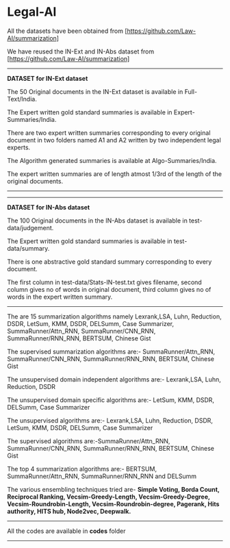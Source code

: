# Legal-AI


All the datasets have been obtained from [https://github.com/Law-AI/summarization]

We have reused the IN-Ext and IN-Abs dataset from [https://github.com/Law-AI/summarization]

---------------------------------------------------------------------------------------------------------------------------------------------
**DATASET for IN-Ext dataset**

The 50 Original documents in the IN-Ext dataset is available in Full-Text/India.

The Expert written gold standard summaries is available in Expert-Summaries/India.

There are two expert written summaries corresponding to every original document in two folders named A1 and A2 written by two independent legal experts.

The Algorithm generated summaries is available at Algo-Summaries/India. 

The expert written summaries are of length atmost 1/3rd of the length of the original documents.

---------------------------------------------------------------------------------------------------------------------------------------------



---------------------------------------------------------------------------------------------------------------------------------------------
**DATASET for IN-Abs dataset**

The 100 Original documents in the IN-Abs dataset is available in test-data/judgement.

The Expert written gold standard summaries is available in test-data/summary.

There is one abstractive gold standard summary corresponding to every document.

The first column in test-data/Stats-IN-test.txt gives filename, second column gives no of words in original document, third column gives no of words in the expert written summary.


---------------------------------------------------------------------------------------------------------------------------------------------

The are 15 summarization algorithms namely Lexrank,LSA, Luhn, Reduction, DSDR, LetSum, KMM, DSDR, DELSumm, Case Summarizer, SummaRunner/Attn_RNN, SummaRunner/CNN_RNN, SummaRunner/RNN_RNN, BERTSUM, Chinese Gist

The supervised summarization algorithms are:-  SummaRunner/Attn_RNN, SummaRunner/CNN_RNN, SummaRunner/RNN_RNN, BERTSUM, Chinese Gist

The unsupervised domain independent algorithms are:- Lexrank,LSA, Luhn, Reduction, DSDR

The unsupervised domain specific algorithms are:-  LetSum, KMM, DSDR, DELSumm, Case Summarizer

The unsupervised algorithms are:- Lexrank,LSA, Luhn, Reduction, DSDR, LetSum, KMM, DSDR, DELSumm, Case Summarizer

The supervised algorithms are:-SummaRunner/Attn_RNN, SummaRunner/CNN_RNN, SummaRunner/RNN_RNN, BERTSUM, Chinese Gist

The top 4 summarization algorithms are:- BERTSUM, SummaRunner/Attn_RNN, SummaRunner/RNN_RNN and DELSumm

The various ensembling techniques tried are- **Simple Voting, Borda Count, Reciprocal Ranking, Vecsim-Greedy-Length, Vecsim-Greedy-Degree, Vecsim-Roundrobin-Length, Vecsim-Roundrobin-degree, Pagerank, Hits authority, HITS hub, Node2vec, Deepwalk.**

----------------------------------------------------------------------------------------------------------------------------------------------


 All the codes are available in **codes** folder 



-----------------------------------------------------------------------------------------------------------------------------------------------

